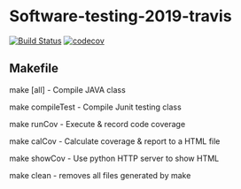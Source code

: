 # Software-testing-2019-travis
[![Build Status](https://travis-ci.org/PANWEITING/Software-testing-2019-travis.svg?branch=master)](https://travis-ci.org/PANWEITING/Software-testing-2019-travis)
[![codecov](https://codecov.io/gh/PANWEITING/Software-testing-2019-travis/branch/master/graph/badge.svg)](https://codecov.io/gh/PANWEITING/Software-testing-2019-travis)
## Makefile
make [all]		- Compile JAVA class

make compileTest	- Compile Junit testing class

make runCov		- Execute & record code coverage

make calCov		- Calculate coverage & report to a HTML file

make showCov		- Use python HTTP server to show HTML

make clean		- removes all files generated by make
